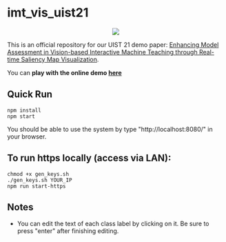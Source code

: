 # imt_vis_uist21

<p align="center">
  <img src="./resources/demo_gif.gif">
</p>

This is an official repository for our UIST 21 demo paper: [Enhancing Model Assessment in Vision-based Interactive Machine Teaching through Real-time Saliency Map Visualization](https://arxiv.org/abs/2108.11748).

You can **play with the online demo [here](https://zhongyizhou.net/uist21demo/index.html)**
## Quick Run
```
npm install
npm start
```
You should be able to use the system by type "http://localhost:8080/" in your browser.

## To run https locally (access via LAN):
```
chmod +x gen_keys.sh
./gen_keys.sh YOUR_IP
npm run start-https
```
## Notes
- You can edit the text of each class label by clicking on it. Be sure to press "enter" after finishing editing.
